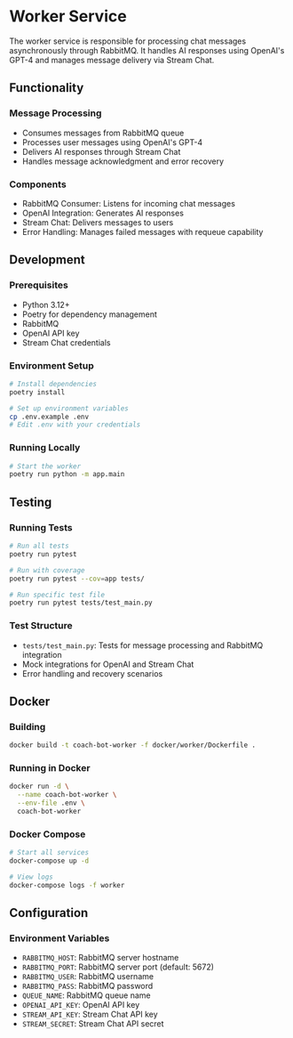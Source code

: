 # Worker Service

The worker service is responsible for processing chat messages asynchronously through RabbitMQ. It handles AI responses using OpenAI's GPT-4 and manages message delivery via Stream Chat.

## Functionality

### Message Processing
- Consumes messages from RabbitMQ queue
- Processes user messages using OpenAI's GPT-4
- Delivers AI responses through Stream Chat
- Handles message acknowledgment and error recovery

### Components
- RabbitMQ Consumer: Listens for incoming chat messages
- OpenAI Integration: Generates AI responses
- Stream Chat: Delivers messages to users
- Error Handling: Manages failed messages with requeue capability

## Development

### Prerequisites
- Python 3.12+
- Poetry for dependency management
- RabbitMQ
- OpenAI API key
- Stream Chat credentials

### Environment Setup
```bash
# Install dependencies
poetry install

# Set up environment variables
cp .env.example .env
# Edit .env with your credentials
```

### Running Locally
```bash
# Start the worker
poetry run python -m app.main
```

## Testing

### Running Tests
```bash
# Run all tests
poetry run pytest

# Run with coverage
poetry run pytest --cov=app tests/

# Run specific test file
poetry run pytest tests/test_main.py
```

### Test Structure
- `tests/test_main.py`: Tests for message processing and RabbitMQ integration
- Mock integrations for OpenAI and Stream Chat
- Error handling and recovery scenarios

## Docker

### Building
```bash
docker build -t coach-bot-worker -f docker/worker/Dockerfile .
```

### Running in Docker
```bash
docker run -d \
  --name coach-bot-worker \
  --env-file .env \
  coach-bot-worker
```

### Docker Compose
```bash
# Start all services
docker-compose up -d

# View logs
docker-compose logs -f worker
```

## Configuration

### Environment Variables
- `RABBITMQ_HOST`: RabbitMQ server hostname
- `RABBITMQ_PORT`: RabbitMQ server port (default: 5672)
- `RABBITMQ_USER`: RabbitMQ username
- `RABBITMQ_PASS`: RabbitMQ password
- `QUEUE_NAME`: RabbitMQ queue name
- `OPENAI_API_KEY`: OpenAI API key
- `STREAM_API_KEY`: Stream Chat API key
- `STREAM_SECRET`: Stream Chat API secret 